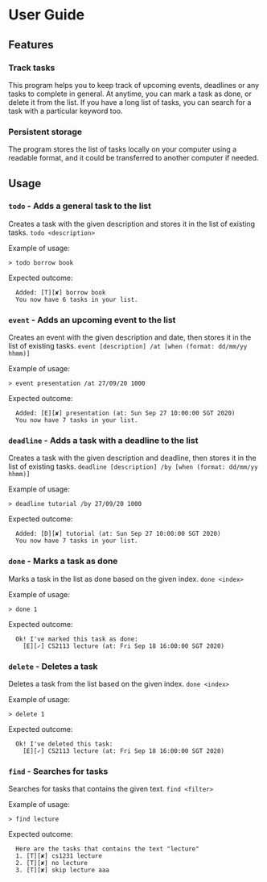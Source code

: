 # User Guide

## Features 

### Track tasks 
This program helps you to keep track of upcoming events, deadlines or any tasks to complete in general.
At anytime, you can mark a task as done, or delete it from the list. If you have a long list of tasks,
you can search for a task with a particular keyword too.

### Persistent storage
The program stores the list of tasks locally on your computer using a readable format,
and it could be transferred to another computer if needed.

## Usage

### `todo` - Adds a general task to the list

Creates a task with the given description and stores it in the list of existing tasks.
`todo <description>`

Example of usage: 

```
> todo borrow book
```

Expected outcome:

```
  Added: [T][✘] borrow book
  You now have 6 tasks in your list.
```

### `event` - Adds an upcoming event to the list
Creates an event with the given description and date, then stores it in the list of existing tasks.
`event [description] /at [when (format: dd/mm/yy hhmm)]`

Example of usage:

```
> event presentation /at 27/09/20 1000
```

Expected outcome:

```
  Added: [E][✘] presentation (at: Sun Sep 27 10:00:00 SGT 2020)
  You now have 7 tasks in your list.
```

### `deadline` - Adds a task with a deadline to the list
Creates a task with the given description and deadline, then stores it in the list of existing tasks.
`deadline [description] /by [when (format: dd/mm/yy hhmm)]`

Example of usage:

```
> deadline tutorial /by 27/09/20 1000
```

Expected outcome:

```
  Added: [D][✘] tutorial (at: Sun Sep 27 10:00:00 SGT 2020)
  You now have 7 tasks in your list.
```

### `done` - Marks a task as done

Marks a task in the list as done based on the given index.
`done <index>`

Example of usage: 

```
> done 1
```

Expected outcome:

```
  Ok! I've marked this task as done:
    [E][✓] CS2113 lecture (at: Fri Sep 18 16:00:00 SGT 2020)
```

### `delete` - Deletes a task

Deletes a task from the list based on the given index.
`done <index>`

Example of usage: 

```
> delete 1
```

Expected outcome:

```
  Ok! I've deleted this task:
    [E][✓] CS2113 lecture (at: Fri Sep 18 16:00:00 SGT 2020)
```

### `find` - Searches for tasks

Searches for tasks that contains the given text.
`find <filter>`

Example of usage: 

```
> find lecture
```

Expected outcome:

```
  Here are the tasks that contains the text "lecture"
  1. [T][✘] cs1231 lecture
  2. [T][✘] no lecture
  3. [T][✘] skip lecture aaa
```